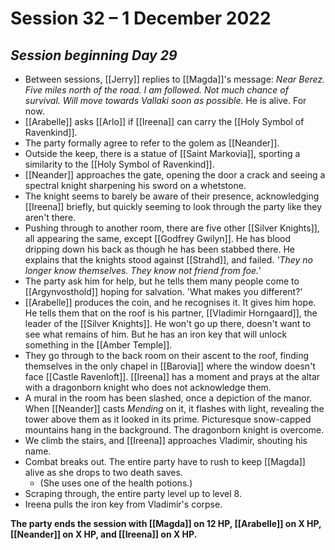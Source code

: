 # Session 32 – 1 December 2022

## *Session beginning Day 29*

- Between sessions, [[Jerry]] replies to [[Magda]]'s message: *Near Berez. Five miles north of the road. I am followed. Not much chance of survival. Will move towards Vallaki soon as possible.* He is alive. For now.
- [[Arabelle]] asks [[Arlo]] if [[Ireena]] can carry the [[Holy Symbol of Ravenkind]].
- The party formally agree to refer to the golem as [[Neander]].
- Outside the keep, there is a statue of [[Saint Markovia]], sporting a similarity to the [[Holy Symbol of Ravenkind]].
- [[Neander]] approaches the gate, opening the door a crack and seeing a spectral knight sharpening his sword on a whetstone.
- The knight seems to barely be aware of their presence, acknowledging [[Ireena]] briefly, but quickly seeming to look through the party like they aren't there.
- Pushing through to another room, there are five other [[Silver Knights]], all appearing the same, except [[Godfrey Gwilyn]]. He has blood dripping down his back as though he has been stabbed there. He explains that the knights stood against [[Strahd]], and failed. *'They no longer know themselves. They know not friend from foe.'*
- The party ask him for help, but he tells them many people come to [[Argynvosthold]] hoping for salvation. 'What makes you different?'
- [[Arabelle]] produces the coin, and he recognises it. It gives him hope. He tells them that on the roof is his partner, [[Vladimir Horngaard]], the leader of the [[Silver Knights]]. He won't go up there, doesn't want to see what remains of him. But he has an iron key that will unlock something in the [[Amber Temple]].
- They go through to the back room on their ascent to the roof, finding themselves in the only chapel in [[Barovia]] where the window doesn't face [[Castle Ravenloft]]. [[Ireena]] has a moment and prays at the altar with a dragonborn knight who does not acknowledge them.
- A mural in the room has been slashed, once a depiction of the manor. When [[Neander]] casts *Mending* on it, it flashes with light, revealing the tower above them as it looked in its prime. Picturesque snow-capped mountains hang in the background. The dragonborn knight is overcome.
- We climb the stairs, and [[Ireena]] approaches Vladimir, shouting his name.
- Combat breaks out. The entire party have to rush to keep [[Magda]] alive as she drops to two death saves.
	- (She uses one of the health potions.)
- Scraping through, the entire party level up to level 8.
- Ireena pulls the iron key from Vladimir's corpse.

**The party ends the session with [[Magda]] on 12 HP, [[Arabelle]] on X HP, [[Neander]] on X HP, and [[Ireena]] on X HP.**